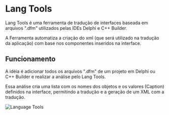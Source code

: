 Lang Tools
==========

Lang Tools é uma ferramenta de tradução de interfaces baseada em arquivos ".dfm" utilizados pelas IDEs Delphi e C++ Builder.

A Ferramenta automatiza a criação do xml (que será utilizado na tradução da aplicação) com base nos componentes inseridos na interface.


Funcionamento
-------------

A idéia é adicionar todos os arquivos ".dfm" de um projeto em Delphi ou C++ Builder e realizar a análise pelo Lang Tools.

Essa análise cria uma lista com os nomes dos objetos e os valores (Caption) definidos na interface, permitindo a tradução e a geração de um XML com a tradução.

![Language Tools](https://github.com/pavanad/language-tools/blob/master/screenshot.png)
